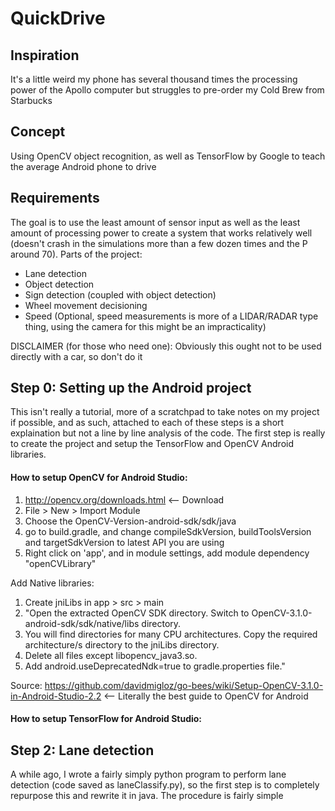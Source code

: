 # QuickDrive

## Inspiration
It's a little weird my phone has several thousand times the processing power of the Apollo computer but struggles to pre-order my Cold Brew from Starbucks

## Concept
Using OpenCV object recognition, as well as TensorFlow by Google to teach the average Android phone to drive

## Requirements
The goal is to use the least amount of sensor input as well as the least amount of processing power to create a system that works relatively well (doesn't crash in the simulations more than a few dozen times and the P around 70).
Parts of the project:
  - Lane detection
  - Object detection
  - Sign detection (coupled with object detection)
  - Wheel movement decisioning
  - Speed (Optional, speed measurements is more of a LIDAR/RADAR type thing, using the camera for this might be an impracticality)
  
DISCLAIMER (for those who need one): Obviously this ought not to be used directly with a car, so don't do it

## Step 0: Setting up the Android project
This isn't really a tutorial, more of a scratchpad to take notes on my project if possible, and as such, attached to each of these steps is a short explaination but not a line by line analysis of the code. The first step is really to create the project and setup the TensorFlow and OpenCV Android libraries.

#### How to setup OpenCV for Android Studio:
1) http://opencv.org/downloads.html <-- Download
2) File > New > Import Module
3) Choose the OpenCV-Version-android-sdk/sdk/java
4) go to build.gradle, and change compileSdkVersion, buildToolsVersion and targetSdkVersion to latest API you are using
5) Right click on 'app', and in module settings, add module dependency "openCVLibrary"

Add Native libraries:
1) Create jniLibs in app > src > main
2) "Open the extracted OpenCV SDK directory. Switch to OpenCV-3.1.0-android-sdk/sdk/native/libs directory.
3) You will find directories for many CPU architectures. Copy the required architecture/s directory to the jniLibs directory.
4) Delete all files except libopencv_java3.so.
5) Add android.useDeprecatedNdk=true to gradle.properties file."

Source: https://github.com/davidmigloz/go-bees/wiki/Setup-OpenCV-3.1.0-in-Android-Studio-2.2 <-- Literally the best guide to OpenCV for Android

#### How to setup TensorFlow for Android Studio:


## Step 2: Lane detection
A while ago, I wrote a fairly simply python program to perform lane detection (code saved as laneClassify.py), so the first step is to completely repurpose this and rewrite it in java. The procedure is fairly simple
